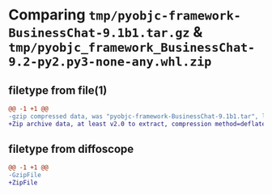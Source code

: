 # Comparing `tmp/pyobjc-framework-BusinessChat-9.1b1.tar.gz` & `tmp/pyobjc_framework_BusinessChat-9.2-py2.py3-none-any.whl.zip`

## filetype from file(1)

```diff
@@ -1 +1 @@
-gzip compressed data, was "pyobjc-framework-BusinessChat-9.1b1.tar", last modified: Sun Mar 26 11:15:56 2023, max compression
+Zip archive data, at least v2.0 to extract, compression method=deflate
```

## filetype from diffoscope

```diff
@@ -1 +1 @@
-GzipFile
+ZipFile
```

